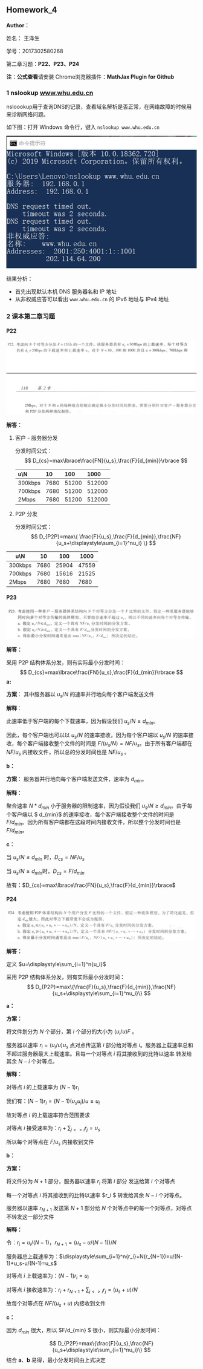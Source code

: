 ## Homework_4

**Author：**

姓名： 王泽生

学号：2017302580268

第二章习题：**P22、P23、P24**

**注**：**公式查看**请安装 Chrome浏览器插件：**MathJax Plugin for Github** 



### 1 nslookup www.whu.edu.cn

nsloookup用于查询DNS的记录，查看域名解析是否正常，在网络故障的时候用来诊断网络问题。

如下图：打开 Windows 命令行，键入 `nslookup www.whu.edu.cn`

![](images\nslookup.png)

结果分析：

* 首先出现默认本机 DNS 服务器名和 IP 地址
* 从非权威应答可以看出 `www.whu.edu.cn` 的 IPv6 地址与 IPv4 地址



### 2 课本第二章习题

#### P22

![](images/22.png)



**解答：**

1. 客户 - 服务器分发

   分发时间公式：
   $$
   D_{cs}=max\lbrace\frac{FN}{u_s},\frac{F}{d_{min}}\rbrace
   $$

   | u\N     | 10   | 100   | 1000   |
   | ------- | ---- | ----- | ------ |
   | 300kbps | 7680 | 51200 | 512000 |
   | 700kbps | 7680 | 51200 | 512000 |
   | 2Mbps   | 7680 | 51200 | 512000 |

2. P2P 分发

   分发时间公式：
$$
   D_{P2P}=max\{
   \frac{F}{u_s},\frac{F}{d_{min}},\frac{NF}{u_s+\displaystyle\sum_{i=1}^nu_i}
   \}
$$

| u\N     | 10   | 100   | 1000  |
| ------- | ---- | ----- | ----- |
| 300kbps | 7680 | 25904 | 47559 |
| 700kbps | 7680 | 15616 | 21525 |
| 2Mbps   | 7680 | 7680  | 7680  |



#### P23

![](images/23.png)

**解答：**

采用 P2P 结构体系分发，则有实际最小分发时间：
$$
D_{cs}=max\lbrace\frac{FN}{u_s},\frac{F}{d_{min}}\rbrace
$$
**a:**

**方案**： 其中服务器以 $u_s/N$ 的速率并行地向每个客户端发送文件 

**解释**： 

此速率低于客户端的每个下载速率，因为假设我们 $u_s/N\leqslant d_{min}$。

因此，每个客户端也可以以  $u_s/N$ 的速率接收，因为每个客户端以  $u_s/N$ 的速率接收，每个客户端接收整个文件的时间是 $F/(u_s/N)=NF/u_s$。由于所有客户端都在 $NF/u_s$ 内接收文件，所以总的分发时间也是 $NF/u_s$ 。 

**b：**

**方案**： 服务器并行地向每个客户端发送文件，速率为 $d_{min}$。 

**解释**： 

聚合速率 $N*d_{min}$ 小于服务器的限制速率，因为假设我们 $u_s/N\geqslant d_{min}$。由于每个客户端以 $ d_{min}$ 的速率接收，每个客户端接收整个文件的时间是 $F/d_{min}$。因为所有客户端都在这段时间内接收文件，所以整个分发时间也是 $F/d_{min}$。 

**c：**

当 $u_s/N\leqslant d_{min}$ 时，$D_{cs}=NF/u_s$

当 $u_s/N\geqslant d_{min}$时，$D_{cs}=F/d_{min}$

故有：$D_{cs}=max\lbrace\frac{FN}{u_s},\frac{F}{d_{min}}\rbrace$

#### P24

![](images/24.png)

**解答：**

定义 $u=\displaystyle\sum_{i=1}^n{u_i}$

采用 P2P 结构体系分发，则有实际最小分发时间：
$$
D_{P2P}=max\{\frac{F}{u_s},\frac{F}{d_{min}},\frac{NF}{u_s+\displaystyle\sum_{i=1}^nu_i}\}
$$

**a：**

**方案：**

将文件划分为 $N$ 个部分，第 $i$ 个部分的大小为 $(u_i/u)F$ 。

服务器以速率 $r_i=(u_i/u)u_s$ 点对点传送第 $i$ 部分给对等点 $i$。服务器上载速率总和不超过服务器最大上载速率。且每一个对等点 $i$ 将其接收到的比特以速率 转发给其余 $N-i$ 个对等点。

**解释：**

对等点 $i$ 的上载速率为 $(N-1)r_i$

我们有：$(N-1)r_i=(N-1)(u_su_i)/u\leqslant u_i$

故对等点 $i$ 的上载速率符合范围要求

对等点 $i$ 接受速率为：$r_i+\displaystyle\sum_{j<>i}r_j=u_s$

所以每个对等点在 $F/u_s$ 内接收到文件

**b：**

**方案：**

将文件分为 $N+1$ 部分，服务器以速率 $r_i$ 将第 $i$ 部分 发送给第 $i$ 个对等点

每一个对等点 $i$ 将其接收到的比特以速率 $r_i $ 转发给其余 $N-i$ 个对等点。

服务器以速率 $r_{N+1}$ 发送第 $N+1$ 部分给 $N$ 个对等点中的每一个对等点，对等点不转发这一部分文件

**解释：**

令：$r_i=u_i/(N-1)$，$r_{N+1}=(u_s-u/(N-1))/N$

服务器总上载速率为：$\displaystyle\sum_{i=1}^n{r_i}+N(r_{N+1})=u/(N-1)+u_s-u/(N-1)=u_s$

对等点 $i$ 上载速率为：$(N-1)r_i=u_i$

对等点 $i$ 接收速率为：$r_i+r_{N+1}+\displaystyle\sum_{j<>i}r_j=(u_s+u)/N$

故每个对等点在 $NF/(u_s+u)$ 内接收到文件

**c：**

因为 $d_{min}$ 很大，所以 $F/d_{min} $ 很小，则实际最小分发时间：


$$
D_{P2P}=max\{\frac{F}{u_s},\frac{NF}{u_s+\displaystyle\sum_{i=1}^nu_i}\}
$$
结合 **a**、**b** 易得，最小分发时间由上式决定

